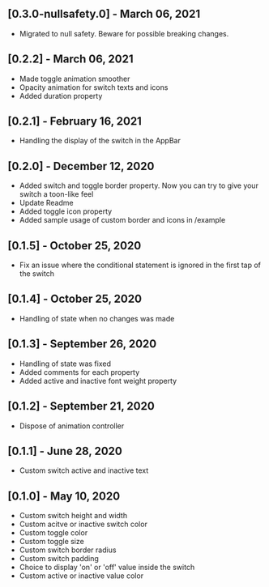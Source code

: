 ## [0.3.0-nullsafety.0] - March 06, 2021

* Migrated to null safety. Beware for possible breaking changes.

## [0.2.2] - March 06, 2021

* Made toggle animation smoother
* Opacity animation for switch texts and icons
* Added duration property

## [0.2.1] - February 16, 2021

* Handling the display of the switch in the AppBar

## [0.2.0] - December 12, 2020

* Added switch and toggle border property. Now you can try to give your switch a toon-like feel
* Update Readme
* Added toggle icon property
* Added sample usage of custom border and icons in /example

## [0.1.5] - October 25, 2020

* Fix an issue where the conditional statement is ignored in the first tap of the switch

## [0.1.4] - October 25, 2020

* Handling of state when no changes was made

## [0.1.3] - September 26, 2020

* Handling of state was fixed
* Added comments for each property
* Added active and inactive font weight property

## [0.1.2] - September 21, 2020

* Dispose of animation controller

## [0.1.1] - June 28, 2020

* Custom switch active and inactive text

## [0.1.0] - May 10, 2020

* Custom switch height and width
* Custom acitve or inactive switch color
* Custom toggle color
* Custom toggle size
* Custom switch border radius
* Custom switch padding
* Choice to display 'on' or 'off' value inside the switch
* Custom active or inactive value color
